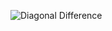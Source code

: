 
![Diagonal Difference](https://github.com/VSaiSruthiReddy/TECHNITY-ABHYUDAY/assets/120205523/58deb2c7-44fb-46ca-9fab-c2488c8f0737)
